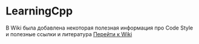 # LearningCpp

В Wiki была добавлена некоторая полезная информация про Code Style и полезные ссылки и литература
[Перейти к Wiki](/wiki)
